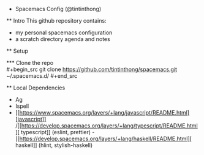 * Spacemacs Config (@tintinthong) 
  
 
** Intro
  This github repository contains: 
  - my personal spacemacs configuration
  - a scratch directory agenda and notes

** Setup 
  
*** Clone the repo  
    #+begin_src 
git clone https://github.com/tintinthong/spacemacs.git ~/.spacemacs.d/
    #+end_src


    
    
   
** Local Dependencies  
   - Ag
   - Ispell
   - [[https://www.spacemacs.org/layers/+lang/javascript/README.html][javascript]] /[[https://develop.spacemacs.org/layers/+lang/typescript/README.html][ typescript]]   (eslint, prettier)
   -[[https://develop.spacemacs.org/layers/+lang/haskell/README.html][ haskell]] (hlint, stylish-haskell)

  
    
    
